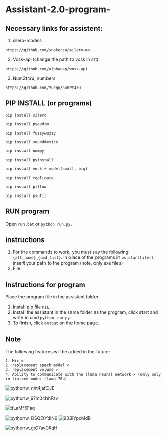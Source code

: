 # Assistant-2.0-program-

## Necessary links for assistent:

1. silero-models
```
https://github.com/snakers4/silero-mo...
```

2. Vosk-api (change the path to vosk in stt)
```
https://github.com/alphacep/vosk-api
```

3. Num2t4ru, numbers
```
https://github.com/Yuego/num2t4ru
```

## PIP INSTALL (or programs)

```
pip install silero
```

```
pip install pyaudio
```

```
pip install fuzzywuzzy
```

```
pip install sounddevice 
```

```
pip install numpy
```

```
pip install pyinstall
```

```
pip install vosk + model(smаll, big)
```

```
pip install replicate
```

```
pip install pillow
```

```
pip install psutil
```

## RUN program
Open `run.bat` or `python run.py`.

## instructions
1. For the commands to work, you must say the following: `{alt_name}_{cmd_list}`. In place of the programs in `os.startfile()`, insert your path to the program (note, only exe files)
2. File

## Instructions for program 
Place the program file in the assistant folder
1. Install pip file `PIL`.
2. Install the assistant in the same folder as the program, click start and write in cmd `python run.py`.
3. To finish, click `output` on the home page.
## Note

The following features will be added in the future:
```
1. Mic ×
2. replacement spech model ✔ 
3. replacement volume ✔ 
4. Ability to communicate with the llama neural network ✔ (only only in limited mode: llama-70b)
```

![pythonw_nht4jafCJE](https://github.com/PandaBTBs/Assistant-2.0-program-/assets/118614536/a37237fb-b762-44d0-be4b-a56af091eebf)


![pythonw_97m04hhFzv](https://github.com/PandaBTBs/Stella-2.0-program-/assets/118614536/99e3dae2-7f8e-451d-b00a-c33c56920337)

![tfLaMf6Faq](https://github.com/PandaBTBs/Stella-2.0-program-/assets/118614536/d1068b5e-00dc-476e-b77e-6349d5d2c10a)


![pythonw_DSQEtYdIN6](https://github.com/PandaBTBs/Stella-2.0-program-/assets/118614536/31a40fc4-ca13-4842-9939-70edc20349b7)
![933lYpcMdB](https://github.com/PandaBTBs/Stella-2.0-program-/assets/118614536/b4ea50fa-7241-4332-8dcf-290937f1c687)


![pythonw_gtG7av0RqH](https://github.com/PandaBTBs/Stella-2.0-program-/assets/118614536/0a4814d0-2cec-4a1c-9b06-25093377887c)


